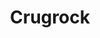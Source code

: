---
layout: Portfolio/gamejam
category : game
weight : 1
title:  "Crugrock"
engine: "Unity 4"
style:  "Action"
year:   "2014"
jam:    "Ludum Dare 29"
team: "solo"
role : ""

video : ""
localImage : "img_crugrock.png"
image : "http://ludumdare.com/compo/wp-content/compo2/342546/29314-shot1.png"
link : "http://ludumdare.com/compo/ludum-dare-29/?action=preview&uid=29314"
---